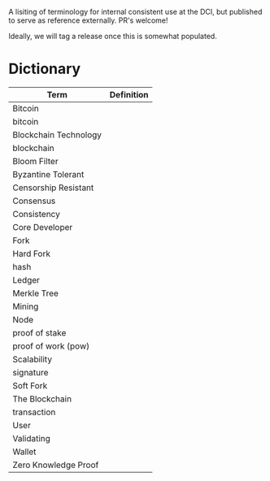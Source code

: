 A lisiting of terminology for internal consistent use at the DCI, but published to serve as reference externally. PR's welcome!

Ideally, we will tag a release once this is somewhat populated.


# Dictionary

| Term | Definition |
| --- | --- |
| Bitcoin | |
| bitcoin | |
| Blockchain Technology | |
| blockchain | |
| Bloom Filter||
| Byzantine Tolerant ||
| Censorship Resistant ||
| Consensus ||
| Consistency ||
| Core Developer ||
| Fork ||
| Hard Fork ||
| hash | |
| Ledger ||
| Merkle Tree ||
| Mining ||
| Node ||
| proof of stake | |
| proof of work (pow) ||
| Scalability ||
| signature | |
| Soft Fork ||
| The Blockchain | |
| transaction||
| User ||
| Validating ||
| Wallet ||
| Zero Knowledge Proof||
